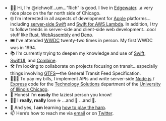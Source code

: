 - 👋🏻 Hi, I’m @richwolf…um…“Rich” is good. I live in [Edgewater][18]…a very nice place on the far north side of Chicago.
- 🤓 I’m interested in all aspects of development for [Apple][3] platforms…including [server-side Swift][4] and [Swift for AWS Lambda][5]. In addition, I try to follow trends in server-side and client-side web development…cool stuff like [Rust][9], [WebAssembly][10] and [Deno][11].
- 🎟 I’ve attended [WWDC][19] twenty-two times in person. My first WWDC was in 1994.
- 📚 I’m currently trying to deepen my knowledge and use of [Swift][6], [SwiftUI][7], and [Combine][8].
- 🛠 I’m looking to collaborate on projects focusing on transit…especially things involving [GTFS][12]—the General Transit Feed Specification.
- 👨🏼‍💻 To pay my bills, I implement APIs and write server-side [Node.js][13] / [Express][14] code for the [Technology Solutions][15] department of the [University of Illinois Chicago][16].
- 🛌 Honest I’m **easily** the laziest person you know!
- 👍🏻 I **really, really** love ☕️ …and 🍺 …and 🍕.
- 🎵 And yes, I **am** learning [how to play the harp][17].
- 📫 Here’s how to reach me via [email][1] or on [Twitter][2].

<!---
richwolf/richwolf is a ✨ special ✨ repository because its `README.md` (this file) appears on your GitHub profile.
You can click the Preview link to take a look at your changes.
--->

[1]:	mailto:richwolf@me.com "Email"
[2]:	http://twitter.com/richwolf "Twitter"
[3]:  http://apple.com "Apple"
[4]:  https://swift.org/server/ "Server-Side Swift"
[5]:  https://github.com/swift-server/swift-aws-lambda-runtime "Swift for AWS Lambda"
[6]:  https://swift.org "Swift"
[7]:  https://developer.apple.com/xcode/swiftui/ "SwiftUI"
[8]:  https://developer.apple.com/documentation/combine "Combine"
[9]:  https://www.rust-lang.org "Rust"
[10]:  https://webassembly.org "WebAssembly"
[11]:  https://deno.land "Deno"
[12]:  https://developers.google.com/transit/gtfs "GTFS"
[13]:  https://nodejs.org/en/ "Node.js"
[14]:  https://expressjs.com "Express.js"
[15]:  https://it.uic.edu/it-community/technology-solutions/ "Technology Solutions"
[16]:  https://www.uic.edu "University of Illinois Chicago"
[17]:  https://muziker.org/private-music-lessons-and-workshops/ "Annette Bjorling Harp Lessons"
[18]:  https://en.wikipedia.org/wiki/Edgewater,_Chicago "Edgewater"
[19]:  https://developer.apple.com/wwdc21/ "WWDC"
